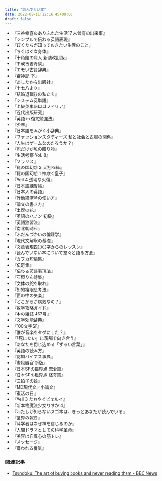 ```yaml
---
title: "読んでない本"
date: 2022-08-11T12:16:45+09:00
draft: false
---
```


- 『三谷幸喜のありふれた生活17 未曾有の出来事』
- 『シンプルで伝わる英語表現』
- 『ぼくたちが知っておきたい生理のこと』
- 『ちぐはぐな身体』
- 『十角館の殺人 新装改訂版』
- 『平成古書奇談』
- 『エモい古語辞典』
- 『疫神記 下』
- 『あしたから出版社』
- 『十七八より』
- 『結婚退職後の私たち』
- 『システム英単語』
- 『上級英単語ロゴフィリア』
- 『近代出版研究』
- 『英語↔復文勉強法』
- 『少年』
- 『日本語をみがく小辞典』
- 『ファッションスタディーズ 私と社会と衣服の関係』
- 『人生はゲームなのだろうか？』
- 『死だけが私の贈り物』
- 『生活考察 Vol. 8』
- 『ソラリス』
- 『龍の国幻想 2 天翔る縁』
- 『龍の国幻想 1 神欺く皇子』
- 『Veil 4 透明な火傷』
- 『日本語練習帳』
- 『日本人の英語』
- 『行動経済学の使い方』
- 『論文の書き方』
- 『土漠の花』
- 『英語のハノン 初級』
- 『英語独習法』
- 『南北朝時代』
- 『ふだんづかいの倫理学』
- 『現代文解釈の基礎』
- 『文章表現四〇〇字からのレッスン』
- 『読んでいない本について堂々と語る方法』
- 『カフカ短編集』
- 『伝奇集』
- 『伝わる英語表現法』
- 『石垣りん詩集』
- 『文体の舵を取れ』
- 『知的複眼思考法』
- 『匣の中の失楽』
- 『どこからが病気なの？』
- 『数学攻略ガイド』
- 『本の雑誌 457号』
- 『文学効能辞典』
- 『100文字SF』
- 『誰が音楽をタダにした？』
- 『「死にたい」に現場で向き合う』
- 『あなたを閉じ込める「ずるい言葉」』
- 『英語の読み方』
- 『認知バイアス事典』
- 『虐殺器官 新版』
- 『日本SFの臨界点 恋愛篇』
- 『日本SFの臨界点 怪奇篇』
- 『三拍子の娘』
- 『MD現代文／小論文』
- 『復活の日』
- 『Veil 3 たおやぐビェルイ』
- 『新本格魔法少女りすか 4』
- 『わたしが知らないスゴ本は、きっとあなたが読んでいる』
- 『星界の報告』
- 『科学者はなぜ神を信じるのか』
- 『人間ドラマとしての科学革命』
- 『美容は自尊心の筋トレ』
- 『メッセージ』
- 『嫌われる勇気』

### 関連記事

- [Tsundoku: The art of buying books and never reading them - BBC News](https://www.bbc.com/news/world-44981013)
